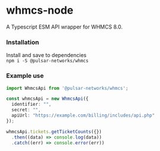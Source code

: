 # whmcs-node

A Typescript ESM API wrapper for WHMCS 8.0.

### Installation
Install and save to dependencies  
`npm i -S @pulsar-networks/whmcs`

### Example use
```ts
import WhmcsApi from '@pulsar-networks/whmcs';

const whmcsApi = new WhmcsApi({
  identifier: "",
  secret: "",
  apiUrl: "https://example.com/billing/includes/api.php"
});

whmcsApi.tickets.getTicketCounts({})
  .then((data) => console.log(data))
  .catch((err) => console.error(err))
```
